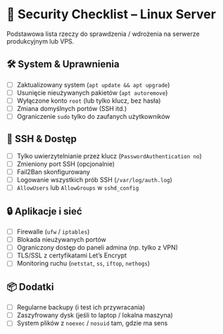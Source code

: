 # 🔐 Security Checklist – Linux Server

Podstawowa lista rzeczy do sprawdzenia / wdrożenia na serwerze produkcyjnym lub VPS.

## 🛠️ System & Uprawnienia

- [ ] Zaktualizowany system (`apt update && apt upgrade`)
- [ ] Usunięcie nieużywanych pakietów (`apt autoremove`)
- [ ] Wyłączone konto `root` (lub tylko klucz, bez hasła)
- [ ] Zmiana domyślnych portów (SSH itd.)
- [ ] Ograniczenie `sudo` tylko do zaufanych użytkowników

## 🔑 SSH & Dostęp

- [ ] Tylko uwierzytelnianie przez klucz (`PasswordAuthentication no`)
- [ ] Zmieniony port SSH (opcjonalnie)
- [ ] Fail2Ban skonfigurowany
- [ ] Logowanie wszystkich prób SSH (`/var/log/auth.log`)
- [ ] `AllowUsers` lub `AllowGroups` w `sshd_config`

## 🔒 Aplikacje i sieć

- [ ] Firewalle (`ufw` / `iptables`)
- [ ] Blokada nieużywanych portów
- [ ] Ograniczony dostęp do paneli admina (np. tylko z VPN)
- [ ] TLS/SSL z certyfikatami Let’s Encrypt
- [ ] Monitoring ruchu (`netstat`, `ss`, `iftop`, `nethogs`)

## 📦 Dodatki

- [ ] Regularne backupy (i test ich przywracania)
- [ ] Zaszyfrowany dysk (jeśli to laptop / lokalna maszyna)
- [ ] System plików z `noexec` / `nosuid` tam, gdzie ma sens
